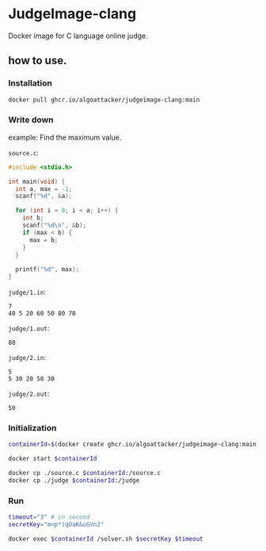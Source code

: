 # JudgeImage-clang
Docker image for C language online judge.

## how to use.
### Installation
```sh
docker pull ghcr.io/algoattacker/judgeimage-clang:main
```

### Write down
example: Find the maximum value.

`source.c`:
```c
#include <stdio.h>

int main(void) {
  int a, max = -1;
  scanf("%d", &a);

  for (int i = 0; i < a; i++) {
    int b;
    scanf("%d\n", &b);
    if (max < b) {
      max = b;
    }
  }
  
  printf("%d", max);
}
```

`judge/1.in`:
```
7
40 5 20 60 50 80 70
```

`judge/1.out`:
```
80
```

`judge/2.in`:
```
5
5 30 20 50 30
```

`judge/2.out`:
```
50
```

### Initialization
```sh
containerId=$(docker create ghcr.io/algoattacker/judgeimage-clang:main)

docker start $containerId

docker cp ./source.c $containerId:/source.c
docker cp ./judge $containerId:/judge
```

### Run
```sh
timeout="3" # in second
secretKey="m<p*)qOaK&uGVn2"

docker exec $containerId /solver.sh $secretKey $timeout
```
